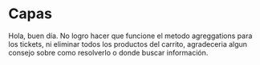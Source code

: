 # Capas  

Hola, buen día. No logro hacer que funcione el metodo agreggations para los tickets, ni eliminar todos los productos del carrito, agradeceria algun consejo sobre como resolverlo o donde buscar información.